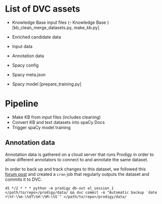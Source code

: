 # List of DVC assets

- Knowledge Base input files
  (- Knowledge Base )
  [kb_clean_merge_datasets.py, make_kb.py]
- Enriched candidate data
- Input data
- Annotation data
  
- Spacy config
- Spacy meta.json
- Spacy model
  [prepare_training.py]

# Pipeline

- Make KB from input files (includes cleaning)
- Convert KB and text datasets into spaCy Docs
- Trigger spaCy model training


## Annotation data

Annotation data is gathered on a cloud server that runs Prodigy in order to allow different annotators to connect to and annotate the same dataset.

In order to back up and track changes to this dataset, we followed this [forum post](https://support.prodi.gy/t/prodigy-and-dvc-data-version-control/3390)
and created a `cron` job that regularly outputs the dataset and commits it to DVC.

```crontab
45 */2 * * * python -m prodigy db-out el_session_1 </path/to/repo>/prodigy/data/ && dvc commit -m "Automatic backup `date +\%Y-\%m-\%dT\%H:\%M:\%S`" </path/to/repo>/prodigy/data/
```
